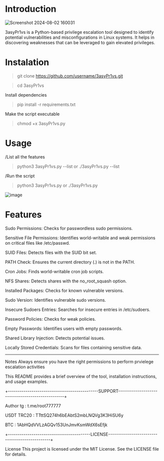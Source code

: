 # Introduction

![Screenshot 2024-08-02 160031](https://github.com/user-attachments/assets/3e8bf329-c624-4576-b878-e447862d99e3)

3asyPr1vs is a Python-based privilege escalation tool designed to identify potential vulnerabilities and misconfigurations in Linux systems. It helps in discovering weaknesses that can be leveraged to gain elevated privileges.

# Instalation

> git clone https://github.com/username/3asyPr1vs.git

> cd 3asyPr1vs



Install dependencies

> pip install -r requirements.txt

Make the script executable

> chmod +x 3asyPr1vs.py




# Usage
/List all the features

> python3 3asyPr1vs.py --list    or    ./3asyPr1vs.py --list


/Run the script

> python3 3asyPr1vs.py or ./3asyPr1vs.py


![image](https://github.com/user-attachments/assets/71f57218-e036-43a8-af83-1b8a5a4a476d)

# Features
Sudo Permissions: Checks for passwordless sudo permissions.

Sensitive File Permissions: Identifies world-writable and weak permissions on critical files like /etc/passwd.

SUID Files: Detects files with the SUID bit set.

PATH Check: Ensures the current directory (.) is not in the PATH.

Cron Jobs: Finds world-writable cron job scripts.

NFS Shares: Detects shares with the no_root_squash option.

Installed Packages: Checks for known vulnerable versions.

Sudo Version: Identifies vulnerable sudo versions.

Insecure Sudoers Entries: Searches for insecure entries in /etc/sudoers.

Password Policies: Checks for weak policies.

Empty Passwords: Identifies users with empty passwords.

Shared Library Injection: Detects potential issues.

Locally Stored Credentials: Scans for files containing sensitive data.


-------------------------------------------------------------------------

Notes
Always ensure you have the right permissions to perform prvielege escalation activities


This README provides a brief overview of the tool, installation instructions, and usage examples.



+----------------------------------------------SUPPORT--------------------------------------------------+




Author tg : t.me/root777777



USDT TRC20 : TTttSQ274h6bEAbtS2mbLNQVg3K3HiSU6y

BTC : 1AbHQdVVLzAGQv153UnJmvKsmWdX6sEfjk


+------------------------------------------LICENSE------------------------------------------------+


License
This project is licensed under the MIT License. See the LICENSE file for details.

